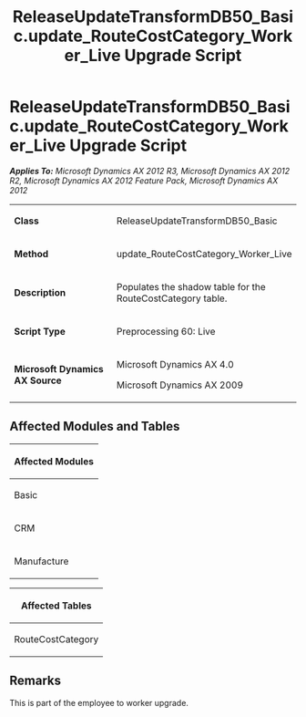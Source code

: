 ﻿---
title: ReleaseUpdateTransformDB50_Basic.update_RouteCostCategory_Worker_Live Upgrade Script
TOCTitle: ReleaseUpdateTransformDB50_Basic.update_RouteCostCategory_Worker_Live Upgrade Script
ms:assetid: 7610d611-dc1c-7af9-3422-f8ee1ec79a5b
ms:mtpsurl: https://msdn.microsoft.com/en-us/library/JJ719338(v=AX.60)
ms:contentKeyID: 49709129
ms.date: 05/18/2015
mtps_version: v=AX.60
---

# ReleaseUpdateTransformDB50\_Basic.update\_RouteCostCategory\_Worker\_Live Upgrade Script 


_**Applies To:** Microsoft Dynamics AX 2012 R3, Microsoft Dynamics AX 2012 R2, Microsoft Dynamics AX 2012 Feature Pack, Microsoft Dynamics AX 2012_

<table>
<colgroup>
<col style="width: 50%" />
<col style="width: 50%" />
</colgroup>
<tbody>
<tr class="odd">
<td><p><strong>Class</strong></p></td>
<td><p>ReleaseUpdateTransformDB50_Basic</p></td>
</tr>
<tr class="even">
<td><p><strong>Method</strong></p></td>
<td><p>update_RouteCostCategory_Worker_Live</p></td>
</tr>
<tr class="odd">
<td><p><strong>Description</strong></p></td>
<td><p>Populates the shadow table for the RouteCostCategory table.</p></td>
</tr>
<tr class="even">
<td><p><strong>Script Type</strong></p></td>
<td><p>Preprocessing 60: Live</p></td>
</tr>
<tr class="odd">
<td><p><strong>Microsoft Dynamics AX Source</strong></p></td>
<td><p>Microsoft Dynamics AX 4.0</p>
<p>Microsoft Dynamics AX 2009</p></td>
</tr>
</tbody>
</table>


## Affected Modules and Tables

<table>
<colgroup>
<col style="width: 100%" />
</colgroup>
<thead>
<tr class="header">
<th><p>Affected Modules</p></th>
</tr>
</thead>
<tbody>
<tr class="odd">
<td><p>Basic</p></td>
</tr>
<tr class="even">
<td><p>CRM</p></td>
</tr>
<tr class="odd">
<td><p>Manufacture</p></td>
</tr>
</tbody>
</table>


<table>
<colgroup>
<col style="width: 100%" />
</colgroup>
<thead>
<tr class="header">
<th><p>Affected Tables</p></th>
</tr>
</thead>
<tbody>
<tr class="odd">
<td><p>RouteCostCategory</p></td>
</tr>
</tbody>
</table>


## Remarks

This is part of the employee to worker upgrade.

  


